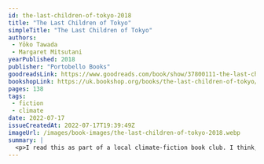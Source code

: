 ```yaml
---
id: the-last-children-of-tokyo-2018
title: "The Last Children of Tokyo"
simpleTitle: "The Last Children of Tokyo"
authors: 
 - Yōko Tawada 
 - Margaret Mitsutani
yearPublished: 2018
publisher: "Portobello Books"
goodreadsLink: https://www.goodreads.com/book/show/37800111-the-last-children-of-tokyo
bookshopLink: https://uk.bookshop.org/books/the-last-children-of-tokyo/9781846276705
pages: 138
tags: 
 - fiction 
 - climate
date: 2022-07-17
issueCreatedAt: 2022-07-17T19:39:49Z
imageUrl: /images/book-images/the-last-children-of-tokyo-2018.webp
summary: | 
  <p>I read this as part of a local climate-fiction book club. I think, really, it's my first excursion into climate fiction, so it's hard to judge the entire genre from this example. Overall I think I enjoyed it; it certainly had some nice moments. Interestingly, I got a lot out of subsequently reading the authors next book, "Scattered All Over the Earth"; it helped me understand the author a bit more, and how she writes.</p>
---
```


